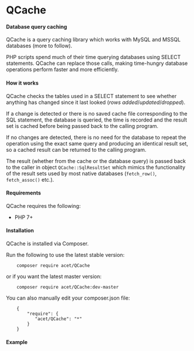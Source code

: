 # QCache

#### Database query caching

QCache is a query caching library which works with MySQL and MSSQL databases (more to follow).

PHP scripts spend much of their time querying databases using SELECT statements. QCache can
replace those calls, making time-hungry database operations perform faster and more efficiently.

#### How it works

QCache checks the tables used in a SELECT statement to see whether anything has changed since
it last looked (_rows added_/_updated_/_dropped_).

If a change is detected or there is no saved cache file corresponding to the SQL statement, the
database is queried, the time is recorded and the result set is cached before being passed back
to the calling program.

If no changes are detected, there is no need for the database to repeat the operation using the
exact same query and producing an identical result set, so a cached result can be returned to the
calling program.

The result (whether from the cache or the database query) is passed back to the caller in object
`QCache::SqlResultSet` which mimics the functionality of the result sets used by most native
databases (`fetch_row()`, `fetch_assoc()` etc.).

#### Requirements
QCache requires the following:

* PHP 7+

#### Installation
QCache is installed via Composer.

Run the following to use the latest stable version:
```
    composer require acet/QCache
```    
or if you want the latest master version:
```
    composer require acet/QCache:dev-master
```
You can also manually edit your composer.json file:
```
    {
        "require": {
           "acet/QCache": "*"
        }
    }
```

#### Example
```
```

